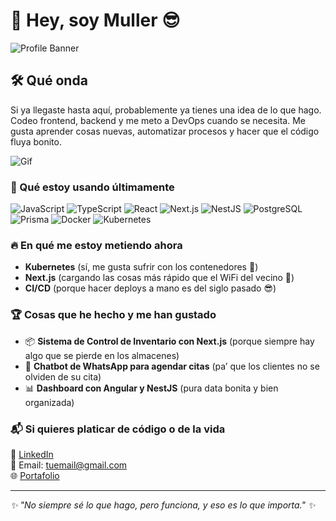 # 👋 Hey, soy Muller 😎

![Profile Banner]([https://images.unsplash.com/photo-1518770660439-4636190af475?q=80&w=1600&h=400&fit=crop](https://cdn.shopify.com/s/files/1/0657/3100/2634/files/papier-peint-cactus-paysage-desertique-au-coucher-du-soleil_d762b181-d0ee-41ca-8389-d6cb4e3be8d0.png?v=1730361248))

## 🛠 Qué onda
Si ya llegaste hasta aquí, probablemente ya tienes una idea de lo que hago. Codeo frontend, backend y me meto a DevOps cuando se necesita. Me gusta aprender cosas nuevas, automatizar procesos y hacer que el código fluya bonito.

![Gif](https://media.giphy.com/media/eoxomXXVL2S0E/giphy.gif?cid=ecf05e47rfhbtno5263oieexnbb52gbbukjty3boemv44p41&ep=v1_gifs_search&rid=giphy.gif&ct=g)

### 🚀 Qué estoy usando últimamente

![JavaScript](https://img.shields.io/badge/-JavaScript-F7DF1E?style=flat-square&logo=javascript&logoColor=black)
![TypeScript](https://img.shields.io/badge/-TypeScript-3178C6?style=flat-square&logo=typescript&logoColor=white)
![React](https://img.shields.io/badge/-React-61DAFB?style=flat-square&logo=react&logoColor=black)
![Next.js](https://img.shields.io/badge/-Next.js-000000?style=flat-square&logo=next.js&logoColor=white)
![NestJS](https://img.shields.io/badge/-NestJS-E0234E?style=flat-square&logo=nestjs&logoColor=white)
![PostgreSQL](https://img.shields.io/badge/-PostgreSQL-336791?style=flat-square&logo=postgresql&logoColor=white)
![Prisma](https://img.shields.io/badge/-Prisma-2D3748?style=flat-square&logo=prisma&logoColor=white)
![Docker](https://img.shields.io/badge/-Docker-2496ED?style=flat-square&logo=docker&logoColor=white)
![Kubernetes](https://img.shields.io/badge/-Kubernetes-326CE5?style=flat-square&logo=kubernetes&logoColor=white)

### 🔥 En qué me estoy metiendo ahora
- **Kubernetes** (sí, me gusta sufrir con los contenedores 🐳)
- **Next.js** (cargando las cosas más rápido que el WiFi del vecino 🚀)
- **CI/CD** (porque hacer deploys a mano es del siglo pasado 😎)

### 🏆 Cosas que he hecho y me han gustado
- 📦 **Sistema de Control de Inventario con Next.js** (porque siempre hay algo que se pierde en los almacenes)
- 🤖 **Chatbot de WhatsApp para agendar citas** (pa’ que los clientes no se olviden de su cita)
- 📊 **Dashboard con Angular y NestJS** (pura data bonita y bien organizada)

### 📬 Si quieres platicar de código o de la vida
💼 [LinkedIn](https://linkedin.com/in/tuusuario)  
📧 Email: tuemail@gmail.com  
🌐 [Portafolio](https://tusitio.com)

---
_✨ "No siempre sé lo que hago, pero funciona, y eso es lo que importa." ✨_

